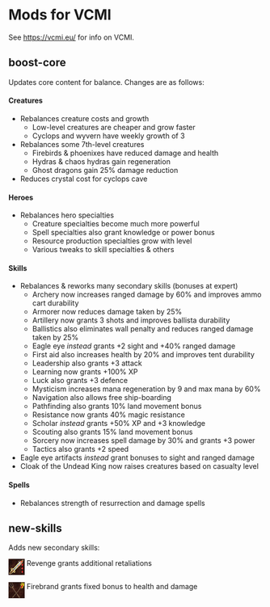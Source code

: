 # Mods for VCMI

See https://vcmi.eu/ for info on VCMI.

## boost-core

Updates core content for balance. Changes are as follows:

#### Creatures
- Rebalances creature costs and growth
    - Low-level creatures are cheaper and grow faster
    - Cyclops and wyvern have weekly growth of 3
- Rebalances some 7th-level creatures
    - Firebirds & phoenixes have reduced damage and health
    - Hydras & chaos hydras gain regeneration
    - Ghost dragons gain 25% damage reduction
- Reduces crystal cost for cyclops cave

#### Heroes
- Rebalances hero specialties
    - Creature specialties become much more powerful
    - Spell specialties also grant knowledge or power bonus
    - Resource production specialties grow with level
    - Various tweaks to skill specialties & others

#### Skills
- Rebalances & reworks many secondary skills (bonuses at expert)
    - Archery now increases ranged damage by 60% and improves ammo cart durability
    - Armorer now reduces damage taken by 25%
    - Artillery now grants 3 shots and improves ballista durability
    - Ballistics also eliminates wall penalty and reduces ranged damage taken by 25%
    - Eagle eye *instead* grants +2 sight and +40% ranged damage
    - First aid also increases health by 20% and improves tent durability
    - Leadership also grants +3 attack
    - Learning now grants +100% XP
    - Luck also grants +3 defence
    - Mysticism increases mana regeneration by 9 and max mana by 60%
    - Navigation also allows free ship-boarding
    - Pathfinding also grants 10% land movement bonus
    - Resistance now grants 40% magic resistance
    - Scholar *instead* grants +50% XP and +3 knowledge
    - Scouting also grants 15% land movement bonus
    - Sorcery now increases spell damage by 30% and grants +3 power
    - Tactics also grants +2 speed
- Eagle eye artifacts *instead* grant bonuses to sight and ranged damage
- Cloak of the Undead King now raises creatures based on casualty level

#### Spells
- Rebalances strength of resurrection and damage spells

## new-skills

Adds new secondary skills:

<img align="top" src="/new_skills/Content/Sprites/skills/revengeSmallExpert.png"> Revenge grants additional retaliations

<img align="top" src="/new_skills/Content/Sprites/skills/firebrandSmallExpert.png"> Firebrand grants fixed bonus to health and damage

